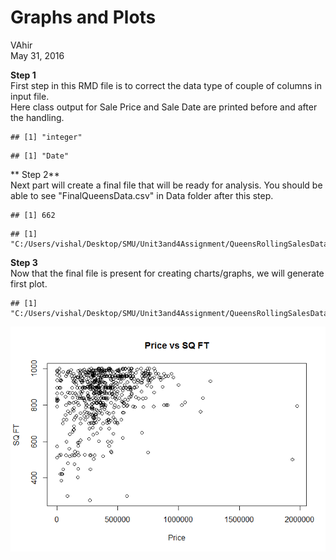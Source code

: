 # Graphs and Plots
VAhir  
May 31, 2016  

**Step 1**  
First step in this RMD file is to correct the data type of couple of  columns in input file.  
Here class output for Sale Price and Sale Date are printed before and after the handling.




```
## [1] "integer"
```

```
## [1] "Date"
```
  
** Step 2**  
Next part will create a final file that will be ready for analysis. 
You should be able to see "FinalQueensData.csv" in Data folder after this step.  




```
## [1] 662
```

```
## [1] "C:/Users/vishal/Desktop/SMU/Unit3and4Assignment/QueensRollingSalesDataAnalysis/Data"
```

**Step 3**  
Now that the final file is present for creating charts/graphs, we will generate first plot.


```
## [1] "C:/Users/vishal/Desktop/SMU/Unit3and4Assignment/QueensRollingSalesDataAnalysis/Paper"
```

![](GraphsPlots_files/figure-html/unnamed-chunk-1-1.png)<!-- -->

